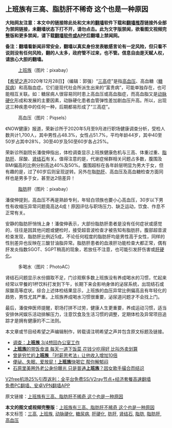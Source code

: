  <h2>上班族有三高、脂肪肝不稀奇 这个也是一种原因</h2> <p class="notice"><b>大陆网友注意：本文中的链接除此处和文末的<a href="https://github.com/bannedbook/fanqiang" >翻墙</a>软件下载和<a href="https://github.com/killgcd/justmysocks/blob/master/README.md">翻墙推荐</a>链接外全部为禁网链接，未翻墙状态下打不开，请勿点击。此为文字版禁闻，欲看图文视频完整版和更多禁闻，请下载<a href="https://github.com/bannedbook/fanqiang">翻墙软件或APP</a>后翻墙上禁闻网。</p><p>备注：翻墙看新闻非常安全，翻墙以真实身份发表敏感言论有一定风险，但只看不说则没有任何风险，翻的人太多，政府管不过来，也不管。信息自由是天赋人权，请放心大胆的翻墙。</b></p>  <div class="entry"> <figure><figcaption><a href="https://www.bannedbook.org/bnews/tag/%e4%b8%8a%e7%8f%ad%e6%97%8f/" class="st_tag internal_tag" rel="tag" title="标签 上班族 下的日志">上班族</a>（图片：pixabay）</figcaption></figure> <p>【<span class='wp_keywordlink_affiliate'><a href="https://www.soundofhope.org" title="希望之声" target="_blank">希望之声</a></span>2020年12月28日】（编辑：郭强）“<a href="https://www.bannedbook.org/bnews/tag/%E4%B8%89%E9%AB%98/" class="st_tag internal_tag" rel="tag" title="标签 三高 下的日志">三高</a>症”是指<a href="https://www.bannedbook.org/bnews/tag/%e9%ab%98%e8%a1%80%e5%8e%8b/" class="st_tag internal_tag" rel="tag" title="标签 高血压 下的日志">高血压</a>、高血糖（<a href="https://www.bannedbook.org/bnews/tag/%e7%b3%96%e5%b0%bf%e7%97%85/" class="st_tag internal_tag" rel="tag" title="标签 糖尿病 下的日志">糖尿病</a>）和高脂血症。它们是现代社会所派生出来的“富贵病”，可能单独存在，也可能相互关联。如：糖尿病人很容易同时患上高血压或高血脂症，而高血脂又是<a href="https://www.bannedbook.org/bnews/tag/%e5%8a%a8%e8%84%89%e7%a1%ac%e5%8c%96/" class="st_tag internal_tag" rel="tag" title="标签 动脉硬化 下的日志">动脉硬化</a>形成和发展的主要因素，动脉硬化患者血管弹性差加剧血压升高。所以，出现这三种疾患中的任何一种，后期都易形成了“三高症”。</p> <figure><figcaption>高血压（图片：Piqsels）</figcaption></figure> <p>《NOW健康》报道，荣新诊所于2020年5月至9月进行职场健康调查分析，受检人数共计1,700人，其中男性占48.3%，女性占51.7%，平均年龄44岁，其中40至50岁占其中28%，30至40岁及50至60岁各占25%。</p> <p>荣新诊所副院长潘俊伸指出，体检调查显示上班族健康危机与三高、体重过重、<a href="https://www.bannedbook.org/bnews/tag/%e8%84%82%e8%82%aa%e8%82%9d/" class="st_tag internal_tag" rel="tag" title="标签 脂肪肝 下的日志">脂肪肝</a>、尿酸、<a href="https://www.bannedbook.org/bnews/tag/%e8%82%be%e7%bb%93%e7%9f%b3/" class="st_tag internal_tag" rel="tag" title="标签 肾结石 下的日志">肾结石</a>有关。值得注意的是，代谢症候群相关问题占多数，腹围及BMI偏高的比例分别高达40%及50%。腹围超标在各年龄层明显为男大于女，但有趣的是，过了60岁后则呈现逆转。另外在脂<a href="https://www.bannedbook.org/bnews/tag/%E8%82%AA%E8%82%9D/" class="st_tag internal_tag" rel="tag" title="标签 肪肝 下的日志">肪肝</a>、高血压及高血糖检查方面同样也是男多于女，甚至达2倍差异！</p>  <figure><figcaption><a href="https://www.bannedbook.org/bnews/tag/%E8%84%82%E8%82%AA/" class="st_tag internal_tag" rel="tag" title="标签 脂肪 下的日志">脂肪</a>肝（图片：pixabay）</figcaption></figure> <p>潘俊伸提到，高血压不再是熟龄专利，年轻白领族也要小心高血压，30岁以下男性有收缩压异常问题竟高达4成！原因评估与职场压力、缺乏运动，饮食、作息不正常有关。</p> <p>安静的脂肪肝悄悄上身！潘俊伸表示，大部份脂肪肝患者是没有任何症状或感觉的，往往是因其他问题或健检时，接受超音波检查才被告知有脂肪肝。腹部超音波检查发现，脂肪肝比例近5成，不论任何程度的脂肪肝均是男性高于女性，同样的性别差异也反映在三酸甘油脂异常。脂肪肝患者的血液肝功能检查大都正常，偶有肝发炎指数SGOT、SGPT稍高的现象，若放任不注意，也可能引发肝伤害或<a href="https://www.bannedbook.org/bnews/tag/%e8%82%9d%e7%a1%ac%e5%8c%96/" class="st_tag internal_tag" rel="tag" title="标签 肝硬化 下的日志">肝硬化</a>。</p> <figure><figcaption>多喝水（图片：PhotoAC）</figcaption></figure> <p>肾结石问题显示水份摄取不足，门诊观察多数上班族没有养成喝水的习惯，忙起来经常以早餐的1杯饮料打发到下午，长期下来会影响身体的泌尿系统，出现结石或尿酸高等症状。综合上述体检结果显示，上班族的血压异常比例偏高且有年轻化的趋势，男性尤其严重。上班族养成喝水习惯很重要，泌尿道问题才不会找上门。</p>  <p>最后，潘俊伸医师提醒，职场打拼不过劳，健康人生更重要，养成运动习惯，适当安排休闲娱乐活动排解压力，注意饮食及生活习惯的调整，定期体检及异常项目追踪才是拥有健康的不二法则。</p> <p>本文章或节目经希望之声编辑制作，转载请注明希望之声并包含原文标题及链接。</p> <ul class='op-related-articles' title='相关阅读'> <li><a href='https://www.bannedbook.org/bnews/cnnews/20201209/1444427.html' target='_blank'>调查：<b>上班族</b> 3/4想回办公室工作</a></li> <li><a href='https://www.bannedbook.org/bnews/lifebaike/20201113/1430247.html' target='_blank'><b>上班族</b>的带饭食谱 每天一道下饭菜 花钱少吃得好 比叫外卖划算</a></li> <li><a href='https://www.bannedbook.org/bnews/lifebaike/20201108/1427679.html' target='_blank'>曾是穷忙的<b>上班族</b> 「时薪思考法」让他收入增加10倍</a></li> <li><a href='https://www.bannedbook.org/bnews/health/20201018/1415988.html' target='_blank'>便祕、失眠、爱放屁！<b>上班族</b>快喝它 帮你解郁闷</a></li> <li><a href='https://www.bannedbook.org/bnews/yule/20201004/1407680.html' target='_blank'>石原里美圈外老公身份曝光 只是普通<b>上班族</b>？因女歌手撮合而结识</a></li> </ul> <p class="texttj"> <a href="https://www.bannedbook.org/forum23/topic22702.html" target="_blank">V2free机场25%引荐返利：全平台免费SS/V2ray节点+经济套餐高速翻墙</a><br/> <a href="https://github.com/bannedbook/fanqiang/wiki/%E7%A6%81%E9%97%BB%E7%BD%91%E5%AE%89%E5%8D%93%E7%BF%BB%E5%A2%99%E6%96%B0%E9%97%BBAPP" target="_blank">免费PC翻墙、安卓VPN翻墙APP</a></p><p>原文链接：<a class="src_link"  href="https://www.soundofhope.org/post/457144" target="_blank">上班族有三高、脂肪肝不稀奇 这个也是一种原因</a></p> <a name='sharetosocial'></a>       <div><b>本文的图文或视频完整版</b>：<a href='https://www.bannedbook.org/bnews/comments/20201228/1456490.html'>上班族有三高、脂肪肝不稀奇 这个也是一种原因</a></div>  </div><!--END ENTRY--> <div class="postfooter"> <div>本文标签：<a href="https://www.bannedbook.org/bnews/tag/%E4%B8%89%E9%AB%98/" rel="tag">三高</a>, <a href="https://www.bannedbook.org/bnews/tag/%e4%b8%8a%e7%8f%ad%e6%97%8f/" rel="tag">上班族</a>, <a href="https://www.bannedbook.org/bnews/tag/%e5%8a%a8%e8%84%89%e7%a1%ac%e5%8c%96/" rel="tag">动脉硬化</a>, <a href="https://www.bannedbook.org/bnews/tag/%e7%b3%96%e5%b0%bf%e7%97%85/" rel="tag">糖尿病</a>, <a href="https://www.bannedbook.org/bnews/tag/%e8%82%9d%e7%a1%ac%e5%8c%96/" rel="tag">肝硬化</a>, <a href="https://www.bannedbook.org/bnews/tag/%E8%82%AA%E8%82%9D/" rel="tag">肪肝</a>, <a href="https://www.bannedbook.org/bnews/tag/%e8%82%be%e7%bb%93%e7%9f%b3/" rel="tag">肾结石</a>, <a href="https://www.bannedbook.org/bnews/tag/%E8%84%82%E8%82%AA/" rel="tag">脂肪</a>, <a href="https://www.bannedbook.org/bnews/tag/%e8%84%82%e8%82%aa%e8%82%9d/" rel="tag">脂肪肝</a>, <a href="https://www.bannedbook.org/bnews/tag/%e9%ab%98%e8%a1%80%e5%8e%8b/" rel="tag">高血压</a></div>  </div><!--END POSTFOOTER--> 